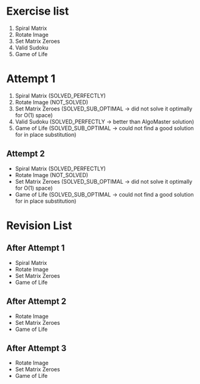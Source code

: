 # Exercise list 
1. Spiral Matrix
2. Rotate Image 
3. Set Matrix Zeroes 
4. Valid Sudoku 
5. Game of Life

# Attempt 1
1. Spiral Matrix (SOLVED_PERFECTLY)
2. Rotate Image (NOT_SOLVED)
3. Set Matrix Zeroes (SOLVED_SUB_OPTIMAL -> did not solve it optimally for O(1) space)
4. Valid Sudoku (SOLVED_PERFECTLY -> better  than AlgoMaster solution)
5. Game of Life (SOLVED_SUB_OPTIMAL -> could not find a good solution for in place substitution)

## Attempt 2
* Spiral Matrix (SOLVED_PERFECTLY)
* Rotate Image (NOT_SOLVED)
* Set Matrix Zeroes (SOLVED_SUB_OPTIMAL -> did not solve it optimally for O(1) space)
* Game of Life (SOLVED_SUB_OPTIMAL -> could not find a good solution for in place substitution)

# Revision List
## After Attempt 1
* Spiral Matrix
* Rotate Image 
* Set Matrix Zeroes
* Game of Life

## After Attempt 2
* Rotate Image
* Set Matrix Zeroes
* Game of Life

## After Attempt 3
* Rotate Image
* Set Matrix Zeroes
* Game of Life